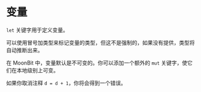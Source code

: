 # 变量

`let` 关键字用于定义变量。

可以使用冒号加类型来标记变量的类型，但这不是强制的，如果没有提供，类型将自动推断出来。

在 MoonBit 中，变量默认是不可变的。你可以添加一个额外的 `mut` 关键字，使它们在本地级别上可变。

如果你取消注释 `d = d + 1`，你将会得到一个错误。